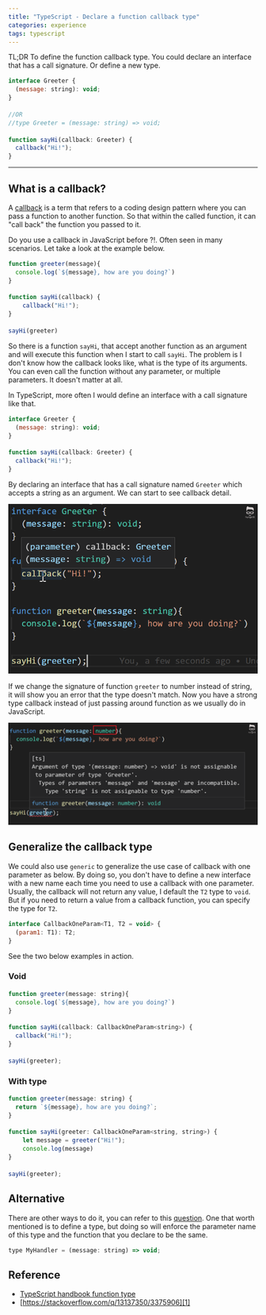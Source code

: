 ```yaml
---
title: "TypeScript - Declare a function callback type"
categories: experience
tags: typescript
---
```


TL;DR To define the function callback type. You could declare an interface that has a call signature. Or define a new type.

```javascript
interface Greeter {
  (message: string): void;
}

//OR
//type Greeter = (message: string) => void;

function sayHi(callback: Greeter) {
  callback("Hi!");
}
```

---

## What is a callback?

A <u>callback</u> is a term that refers to a coding design pattern where you can pass a function to another function. So that within the called function, it can "call back" the function you passed to it.

Do you use a callback in JavaScript before ?!. Often seen in many scenarios. Let take a look at the example below.

```javascript
function greeter(message){
  console.log(`${message}, how are you doing?`)
}

function sayHi(callback) {
    callback("Hi!");
}

sayHi(greeter)
```

So there is a function `sayHi`, that accept another function as an argument and will execute this function when I start to call `sayHi`.  The problem is I don't know how the callback looks like, what is the type of its arguments. You can even call the function without any parameter, or multiple parameters. It doesn't matter at all.

In TypeScript, more often I would define an interface with a call signature like that.

```javascript
interface Greeter {
  (message: string): void;
}

function sayHi(callback: Greeter) {
  callback("Hi!");
}
```

By declaring an interface that has a call signature named `Greeter` which accepts a string as an argument. We can start to see callback detail.

![TypeScript - Declare a function callback type](https://github.com/trungk18/trungk18.github.io/raw/master/img/blog/typescript-function-callback-type-01.png)

If we change the signature of function `greeter` to number instead of string, it will show you an error that the type doesn't match. Now you have a strong type callback instead of just passing around function as we usually do in JavaScript.

![TypeScript - Declare a function callback type](https://github.com/trungk18/trungk18.github.io/raw/master/img/blog/typescript-function-callback-type-02.png)

## Generalize the callback type

We could also use `generic` to generalize the use case of callback with one parameter as below. By doing so, you don't have to define a new interface with a new name each time you need to use a callback with one parameter. Usually, the callback will not return any value, I default the `T2` type to `void`. But if you need to return a value from a callback function, you can specify the type for `T2`.

```javascript
interface CallbackOneParam<T1, T2 = void> {
  (param1: T1): T2;
}
```

See the two below examples in action.

### Void

```javascript
function greeter(message: string){
  console.log(`${message}, how are you doing?`)
}

function sayHi(callback: CallbackOneParam<string>) {
  callback("Hi!");
}

sayHi(greeter);
```

### With type

```javascript
function greeter(message: string) {
  return `${message}, how are you doing?`;
}

function sayHi(greeter: CallbackOneParam<string, string>) {
    let message = greeter("Hi!");
    console.log(message)
}

sayHi(greeter);
```

## Alternative

There are other ways to do it, you can refer to this [question][1]. One that worth mentioned is to define a type, but doing so will enforce the parameter name of this type and the function that you declare to be the same.

```javascript
type MyHandler = (message: string) => void;
```

## Reference

- [TypeScript handbook function type][0]
- [https://stackoverflow.com/q/13137350/3375906][1]

[0]: https://www.typescriptlang.org/docs/handbook/interfaces.html#function-types
[1]: https://stackoverflow.com/q/13137350/3375906